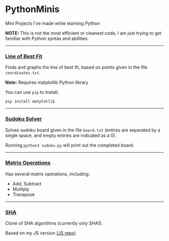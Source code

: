 # PythonMinis
Mini Projects I've made while learning Python 

**NOTE:** This is not the most efficient or cleanest code, I am just trying to get familiar with 
Python syntax and abilities.

---
### [Line of Best Fit](lobf)
Finds and graphs the line of best fit, based on points given in the file `coordinates.txt`.

**Note:** Requires matplotlib Python library

You can use `pip` to install:

`pip install matplotlib`

---
### [Sudoku Solver](sudoku)
Solves sudoku board given in the file `board.txt` (entires are separated by a single space, and empty entries are indicated as a 0).

Running `python3 sudoku.py` will print out the completed board.

---
### [Matrix Operations](matrix)
Has several matrix operations, including:
* Add, Subtract
* Multiply
* Transpose

---
### [SHA](SHA)
Clone of SHA algorithms (currently only SHA1).

Based on my JS version [(JS repo)](https://github.com/raviolliii/SHA)
